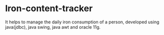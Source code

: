 # Iron-content-tracker
It helps to manage the daily iron consumption of a person, developed using java(jdbc), java swing, java awt and oracle 11g.
